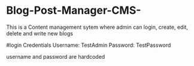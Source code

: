 # Blog-Post-Manager-CMS-
This is a Content management sytem where admin can login, create, edit, delete and write new blogs

#login Credentials
Username: TestAdmin
Password: TestPassword

username and password are hardcoded 
